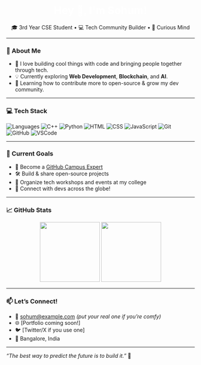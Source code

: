 <h1 align="center" style="color: #ffffff;">Hey 👋, I'm Sohum!</h1>
<p align="center">
  🎓 3rd Year CSE Student • 💻 Tech Community Builder • 🧠 Curious Mind  
</p>

---

### 🚀 About Me

- 🎯 I love building cool things with code and bringing people together through tech.
- 💡 Currently exploring **Web Development**, **Blockchain**, and **AI**.
- 🌱 Learning how to contribute more to open-source & grow my dev community.

---

### 💻 Tech Stack

![Languages](https://img.shields.io/badge/-C-informational?style=flat&logo=c&color=ffffff)
![C++](https://img.shields.io/badge/-C++-informational?style=flat&logo=c%2b%2b&color=ffffff)
![Python](https://img.shields.io/badge/-Python-informational?style=flat&logo=python&color=ffffff)
![HTML](https://img.shields.io/badge/-HTML5-informational?style=flat&logo=html5&color=ffffff)
![CSS](https://img.shields.io/badge/-CSS3-informational?style=flat&logo=css3&color=ffffff)
![JavaScript](https://img.shields.io/badge/-JavaScript-informational?style=flat&logo=javascript&color=ffffff)
![Git](https://img.shields.io/badge/-Git-informational?style=flat&logo=git&color=ffffff)
![GitHub](https://img.shields.io/badge/-GitHub-informational?style=flat&logo=github&color=ffffff)
![VSCode](https://img.shields.io/badge/-VSCode-informational?style=flat&logo=visualstudiocode&color=ffffff)

---

### 📌 Current Goals
- 🚀 Become a [GitHub Campus Expert](https://education.github.com/campus-experts)
- 🛠️ Build & share open-source projects
- 🎤 Organize tech workshops and events at my college
- 🤝 Connect with devs across the globe!

---

### 📈 GitHub Stats

<p align="center">
  <img src="https://github-readme-stats.vercel.app/api?username=sohumvenkatadri7&show_icons=true&theme=dark" height="160px"/>
  <img src="https://github-readme-stats.vercel.app/api/top-langs/?username=sohumvenkatadri7&layout=compact&theme=dark" height="160px"/>
</p>

---

### 📫 Let’s Connect!

- 📧 sohum@example.com *(put your real one if you’re comfy)*
- 🌐 [Portfolio coming soon!]
- 🐦 [Twitter/X if you use one]
- 📍 Bangalore, India

---

_“The best way to predict the future is to build it.”_ 🚀
